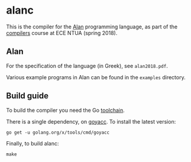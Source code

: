 # alanc

This is the compiler for the [Alan](http://courses.softlab.ntua.gr/compilers/2018a/alan2018.pdf)
programming language, as part of the [compilers](http://courses.softlab.ntua.gr/compilers/2018a/)
course at ECE NTUA (spring 2018).

## Alan

For the specification of the language (in Greek), see `alan2018.pdf`.

Various example programs in Alan can be found in the `examples` directory.

## Build guide

To build the compiler you need the Go [toolchain](https://golang.org/dl/).

There is a single dependency, on [goyacc](https://pkg.go.dev/golang.org/x/tools/cmd/goyacc). To
install the latest version:

```
go get -u golang.org/x/tools/cmd/goyacc
```

Finally, to build alanc:

```
make
```
